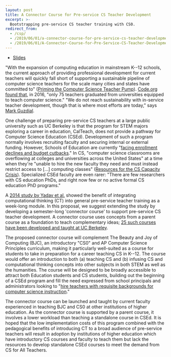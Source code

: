 ```yaml
---
layout: post
title: A Connector Course for Pre-service CS Teacher Development
excerpt: >-
  Bootstrapping pre-service CS teacher training with CS0.
redirect_from:
  - /csp/
  - /2019/06/01/a-connector-course-for-pre-service-cs-teacher-development/
  - /2019/06/01/A-Connector-Course-for-Pre-Service-CS-Teacher-Development/
---
```


- [Slides](https://docs.google.com/presentation/d/1LLryDudbNnnw8AoDAXqFSnPXg2ZxXE-k8Yz-XN17PSQ/edit?usp=sharing)

"With the expansion of computing education in mainstream K--12 schools, the current approach of providing professional development for current teachers will quickly fall short of supporting a sustainable pipeline of computer science teachers for the scale many cities and states have committed to" ([Priming the Computer Science Teacher Pump][CSforAll2018]). [Code.org found that][Codeorg2017], in 2016, "only 75 teachers graduated from universities equipped to teach computer science." "We do not reach sustainability with in-service teacher development, though that is where most efforts are today," says [Mark Guzdial][Guzdial2018].

One challenge of preparing pre-service CS teachers at a large public university such as UC Berkeley is that the program for STEM majors exploring a career in education, CalTeach, does not provide a pathway for Computer Science Education (CSEd). Development of such a program normally involves recruiting faculty and securing internal or external funding. However, Schools of Education are currently "[facing enrollment declines and budget cutbacks][Guzdial2018]." In CS, "computer science classrooms are overflowing at colleges and universities across the United States" at a time when they're "unable to hire the new faculty they need and must instead restrict access to \[...\] computing classes" ([Resources for the CS Capacity Crisis][Roberts2018]). Specialized CSEd faculty are even rarer: "There are few researchers with CS education PhDs, and right now few or no active formal CS education PhD programs."

A [2014 study by Yadav et al.][Yadav2014] showed the benefit of integrating computational thinking (CT) into general pre-service teacher training as a week-long module. In this proposal, we suggest extending the study by developing a semester-long 'connector course' to support pre-service CS teacher development. A connector course uses concepts from a parent course as a foundation to teach complementary ideas; [25 such courses have been developed and taught at UC Berkeley][DataScienceConnectors].

The proposed connector course will complement The Beauty and Joy of Computing (BJC), an introductory "CS0" and AP Computer Science Principles curriculum, making it particularly well-suited as a course for students to take in preparation for a career teaching CS in K--12. The course would offer an introduction to both (a) teaching CS and (b) infusing CS and computational thinking concepts into other subjects in both STEM as well as the humanities. The course will be designed to be broadly accessible to attract both Education students and CS students, building out the beginning of a CSEd program and fill the need expressed from school principals and administrators looking to "[hire teachers with requisite backgrounds for computer science instruction][CSforAll2018]."

The connector course can be launched and taught by current faculty experienced in teaching BJC and CS0 at other institutions of higher education. As the connector course is supported by a parent course, it involves a lower workload than teaching a standalone course in CSEd. It is hoped that the low implementation costs of this program combined with the pedagogical benefits of introducing CT to a broad audience of pre-service teachers will result in adoption by institutions of higher education which have introductory CS courses and faculty to teach them but lack the resources to develop standalone CSEd courses to meet the demand from CS for All Teachers.

[CSforAll2018]: https://drive.google.com/file/d/1DXgpLjl_k87TVpQ0cLusfdjnYySIgIjT/view
[Codeorg2017]: https://medium.com/@codeorg/universities-arent-preparing-enough-computer-science-teachers-dd5bc34a79aa
[Google2018]: https://goo.gl/gmS1Vm
[Guzdial2018]: https://computinged.wordpress.com/2018/04/16/finding-a-home-for-cs-ed-in-schools-of-ed-priming-the-cs-teacher-pump-report-released/
[Roberts2018]: https://cs.stanford.edu/people/eroberts/ResourcesForTheCSCapacityCrisis/
[Yadav2014]: http://dx.doi.org/10.1145/2576872
[DataScienceConnectors]: https://data.berkeley.edu/education/connectors

